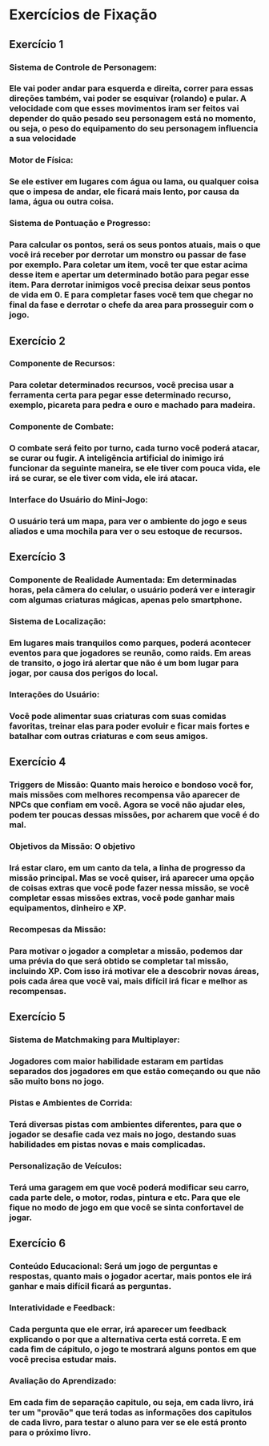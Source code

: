 # Exercícios de Fixação
## Exercício 1
### Sistema de Controle de Personagem:
### Ele vai poder andar para esquerda e direita, correr para essas direções também, vai poder se esquivar (rolando) e pular. A velocidade com que esses movimentos iram ser feitos vai depender do quão pesado seu personagem está no momento, ou seja, o peso do equipamento do seu personagem influencia a sua velocidade
### Motor de Física:
### Se ele estiver em lugares com água ou lama, ou qualquer coisa que o impesa de andar, ele ficará mais lento, por causa da lama, água ou outra coisa.
### Sistema de Pontuação e Progresso:
### Para calcular os pontos, será os seus pontos atuais, mais o que você irá receber por derrotar um monstro ou passar de fase por exemplo. Para coletar um item, você ter que estar acima desse item e apertar um determinado botão para pegar esse item. Para derrotar inimigos você precisa deixar seus pontos de vida em 0. E para completar fases vocẽ tem que chegar no final da fase e derrotar o chefe da area para prosseguir com o jogo.
## Exercício 2
### Componente de Recursos:
### Para coletar determinados recursos, você precisa usar a ferramenta certa para pegar esse determinado recurso, exemplo, picareta para pedra e ouro e machado para madeira.
### Componente de Combate:
### O combate será feito por turno, cada turno você poderá atacar, se curar ou fugir. A inteligência artificial do inimigo irá funcionar da seguinte maneira, se ele tiver com pouca vida, ele irá se curar, se ele tiver com vida, ele irá atacar.
### Interface do Usuário do Mini-Jogo:
### O usuário terá um mapa, para ver o ambiente do jogo e seus aliados e uma mochila para ver o seu estoque de recursos.
## Exercício 3
### Componente de Realidade Aumentada: Em determinadas horas, pela câmera do celular, o usuário poderá ver e interagir com algumas criaturas mágicas, apenas pelo smartphone. 
### Sistema de Localização:
### Em lugares mais tranquilos como parques, poderá acontecer eventos para que jogadores se reunão, como raids. Em areas de transito, o jogo irá alertar que não é um bom lugar para jogar, por causa dos perigos do local.
### Interações do Usuário:
### Você pode alimentar suas criaturas com suas comidas favoritas, treinar elas para poder evoluir e ficar mais fortes e batalhar com outras criaturas e com seus amigos.
## Exercício 4
### Triggers de Missão: Quanto mais heroico e bondoso você for, mais missões com melhores recompensa vão aparecer de NPCs que confiam em você. Agora se você não ajudar eles, podem ter poucas dessas missões, por acharem que você é do mal. 
### Objetivos da Missão: O objetivo 
### Irá estar claro, em um canto da tela, a linha de progresso da missão principal. Mas se você quiser, irá aparecer uma opção de coisas extras que você pode fazer nessa missão, se você completar essas missões extras, você pode ganhar mais equipamentos, dinheiro e XP. 
### Recompesas da Missão:
### Para motivar o jogador a completar a missão, podemos dar uma prévia do que será obtido se completar tal missão, incluindo XP. Com isso irá motivar ele a descobrir novas áreas, pois cada área que você vai, mais difícil irá ficar e melhor as recompensas.
## Exercício 5
### Sistema de Matchmaking para Multiplayer:
### Jogadores com maior habilidade estaram em partidas separados dos jogadores em que estão começando ou que não são muito bons no jogo.
### Pistas e Ambientes de Corrida:
### Terá diversas pistas com ambientes diferentes, para que o jogador se desafie cada vez mais no jogo, destando suas habilidades em pistas novas e mais complicadas.
### Personalização de Veículos:
### Terá uma garagem em que você poderá modificar seu carro, cada parte dele, o motor, rodas, pintura e etc. Para que ele fique no modo de jogo em que você se sinta confortavel de jogar.
## Exercício 6
### Conteúdo Educacional: Será um jogo de perguntas e respostas, quanto mais o jogador acertar, mais pontos ele irá ganhar e mais difícil ficará as perguntas. 
### Interatividade e Feedback:
### Cada pergunta que ele errar, irá aparecer um feedback explicando o por que a alternativa certa está correta. E em cada fim de cápitulo, o jogo te mostrará alguns pontos em que você precisa estudar mais.
### Avaliação do Aprendizado:
### Em cada fim de separação capitulo, ou seja, em cada livro, irá ter um "provão" que terá todas as informações dos capitulos de cada livro, para testar o aluno para ver se ele está pronto para o próximo livro.
